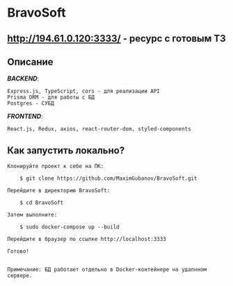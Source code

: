 # BravoSoft

## http://194.61.0.120:3333/ - ресурс с готовым ТЗ

## Описание
***BACKEND***: 


    Express.js, TypeScript, cors - для реализации API
    Prisma ORM - для работы с БД
    Postgres - СУБД


***FRONTEND***:


    React.js, Redux, axios, react-router-dom, styled-components


## Как запустить локально?

    Клонируйте проект к себе на ПК:
    
        $ git clone https://github.com/MaximGubanov/BravoSoft.git
    
    Перейдите в директорию BravoSoft:

        $ cd BravoSoft
    
    Затем выполните:
    
        $ sudo docker-compose up --build

    Перейдите в браузер по ссылке http://localhost:3333

    Готово!


    Примечание: БД работает отдельно в Docker-контейнере на удалнном сервере.